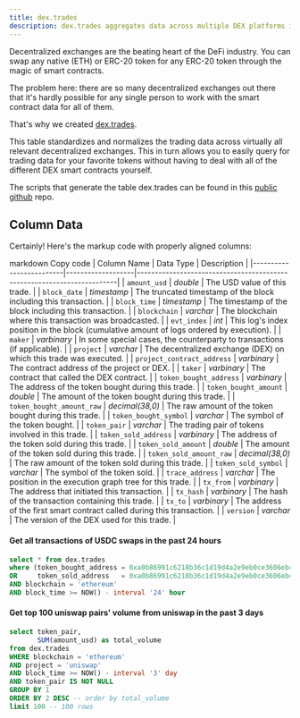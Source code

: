```yaml
---
title: dex.trades
description: dex.trades aggregates data across multiple DEX platforms into one simple table.
---
```


Decentralized exchanges are the beating heart of the DeFi industry. You can swap any native (ETH) or ERC-20 token for any ERC-20 token through the magic of smart contracts.

The problem here: there are so many decentralized exchanges out there that it's hardly possible for any single person to work with the smart contract data for all of them.

That's why we created [dex.trades](https://dune.com/spellbook#!/model/model.spellbook.dex_trades).

This table standardizes and normalizes the trading data across virtually all relevant decentralized exchanges. This in turn allows you to easily query for trading data for your favorite tokens without having to deal with all of the different DEX smart contracts yourself.

The scripts that generate the table dex.trades can be found in this [public github](https://github.com/duneanalytics/spellbook/tree/main/models/dex) repo.

## Column Data


Certainly! Here's the markup code with properly aligned columns:

markdown
Copy code
| Column Name             | Data Type         | Description                                                            |
|-------------------------|-------------------|------------------------------------------------------------------------|
| `amount_usd`            | _double_          | The USD value of this trade.                                          |
| `block_date`            | _timestamp_       | The truncated timestamp of the block including this transaction.       |
| `block_time`            | _timestamp_       | The timestamp of the block including this transaction.                 |
| `blockchain`            | _varchar_         | The blockchain where this transaction was broadcasted.                  |
| `evt_index`             | _int_             | This log's index position in the block (cumulative amount of logs ordered by execution). |
| `maker`                 | _varbinary_       | In some special cases, the counterparty to transactions (if applicable). |
| `project`               | _varchar_         | The decentralized exchange (DEX) on which this trade was executed.      |
| `project_contract_address` | _varbinary_     | The contract address of the project or DEX.                              |
| `taker`                 | _varbinary_       | The contract that called the DEX contract.                               |
| `token_bought_address`  | _varbinary_       | The address of the token bought during this trade.                      |
| `token_bought_amount`   | _double_          | The amount of the token bought during this trade.                       |
| `token_bought_amount_raw` | _decimal(38,0)_  | The raw amount of the token bought during this trade.                   |
| `token_bought_symbol`   | _varchar_         | The symbol of the token bought.                                         |
| `token_pair`            | _varchar_         | The trading pair of tokens involved in this trade.                      |
| `token_sold_address`    | _varbinary_       | The address of the token sold during this trade.                        |
| `token_sold_amount`     | _double_          | The amount of the token sold during this trade.                         |
| `token_sold_amount_raw` | _decimal(38,0)_  | The raw amount of the token sold during this trade.                     |
| `token_sold_symbol`     | _varchar_         | The symbol of the token sold.                                           |
| `trace_address`         | _varchar_         | The position in the execution graph tree for this trade.                |
| `tx_from`               | _varbinary_       | The address that initiated this transaction.                            |
| `tx_hash`               | _varbinary_       | The hash of the transaction containing this trade.                      |
| `tx_to`                 | _varbinary_       | The address of the first smart contract called during this transaction.  |
| `version`               | _varchar_         | The version of the DEX used for this trade.                             |

#### Get all transactions of USDC swaps in the past 24 hours

```sql
select * from dex.trades
where (token_bought_address = 0xa0b86991c6218b36c1d19d4a2e9eb0ce3606eb48 
OR     token_sold_address   = 0xa0b86991c6218b36c1d19d4a2e9eb0ce3606eb48)
AND blockchain = 'ethereum'
AND block_time >= NOW() - interval '24' hour
```

#### Get top 100 uniswap pairs' volume from uniswap in the past 3 days

```sql
select token_pair,
       SUM(amount_usd) as total_volume
from dex.trades
WHERE blockchain = 'ethereum'
AND project = 'uniswap'
AND block_time >= NOW() - interval '3' day
AND token_pair IS NOT NULL
GROUP BY 1
ORDER BY 2 DESC -- order by total_volume
limit 100 -- 100 rows
```


